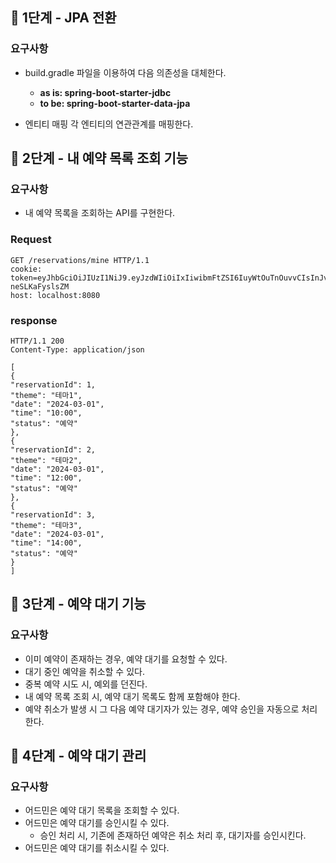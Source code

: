 ## 🚀 1단계 - JPA 전환

### 요구사항

- build.gradle 파일을 이용하여 다음 의존성을 대체한다.
    - **as is: spring-boot-starter-jdbc**
    - **to be: spring-boot-starter-data-jpa**

- 엔티티 매핑
  각 엔티티의 연관관계를 매핑한다.

## 🚀 2단계 - 내 예약 목록 조회 기능

### 요구사항

- 내 예약 목록을 조회하는 API를 구현한다.

### Request

```http request
GET /reservations/mine HTTP/1.1
cookie: token=eyJhbGciOiJIUzI1NiJ9.eyJzdWIiOiIxIiwibmFtZSI6IuyWtOuTnOuvvCIsInJvbGUiOiJBRE1JTiJ9.vcK93ONRQYPFCxT5KleSM6b7cl1FE-neSLKaFyslsZM
host: localhost:8080
```

### response

```http request
HTTP/1.1 200
Content-Type: application/json

[
{
"reservationId": 1,
"theme": "테마1",
"date": "2024-03-01",
"time": "10:00",
"status": "예약"
},
{
"reservationId": 2,
"theme": "테마2",
"date": "2024-03-01",
"time": "12:00",
"status": "예약"
},
{
"reservationId": 3,
"theme": "테마3",
"date": "2024-03-01",
"time": "14:00",
"status": "예약"
}
]
```

## 🚀 3단계 - 예약 대기 기능

### 요구사항

- 이미 예약이 존재하는 경우, 예약 대기를 요청할 수 있다.
- 대기 중인 예약을 취소할 수 있다.
- 중복 예약 시도 시, 예외를 던진다.
- 내 예약 목록 조회 시, 예약 대기 목록도 함께 포함해야 한다.
- 예약 취소가 발생 시 그 다음 예약 대기자가 있는 경우, 예약 승인을 자동으로 처리한다.

## 🚀 4단계 - 예약 대기 관리

### 요구사항

- 어드민은 예약 대기 목록을 조회할 수 있다.
- 어드민은 예약 대기를 승인시킬 수 있다.
    - 승인 처리 시, 기존에 존재하던 예약은 취소 처리 후, 대기자를 승인시킨다.
- 어드민은 예약 대기를 취소시킬 수 있다.
